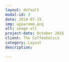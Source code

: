 ```yaml
---
layout: default
modal-id: 3
date: 2014-07-15
img: apparamm.png
alt: image-alt
project-date: October 2016
client: The Coffeeholics
category: Layout
description: 

---
```

